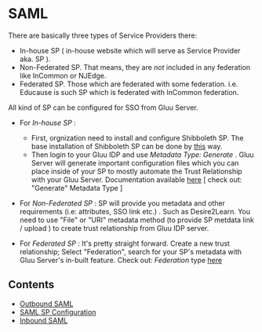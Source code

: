 # SAML

There are basically three types of Service Providers there:  

* In-house SP ( in-house website which will serve as Service Provider aka. SP ). 
* Non-Federated SP. That means, they are *not* included in any federation like InCommon or NJEdge. 
* Federated SP. Those which are federated with some federation. i.e. Educause is such SP which is federated with InCommon federation. 

All kind of SP can be configured for SSO from Gluu Server. 

* For _In-house SP_ : 
   * First, orgnization need to install and configure Shibboleth SP. The base installation of Shibboleth SP can be done by [this](http://www.gluu.org/docs/articles/apache-saml/) way. 
   * Then login to your Gluu IDP and use _Metadata Type: Generate_ . Gluu Server will generate important configuration files which you can place inside of your SP to mostly automate the Trust Relationship with your Gluu Server. Documentation available [here](http://www.gluu.org/docs/admin-guide/saml/outbound-saml/#saml-trust-relationship) [ check out: "Generate" Metadata Type ] 

* For _Non-Federated SP_ : SP will provide you metadata and other requirements (i.e: attributes, SSO link etc.) . Such as Desire2Learn. You need to use "File" or "URI" metadata method (to provide SP metdata link / upload ) to create trust relationship from Gluu IDP server. 

* For _Federated SP_ : It's pretty straight forward. Create a new trust relationship; Select "Federation", search for your SP's metadata with Gluu Server's in-built feature. Check out: _Federation_ type [here](http://www.gluu.org/docs/admin-guide/saml/outbound-saml/#saml-trust-relationship)


## Contents

- [Outbound SAML](outbound-saml.md)
- [SAML SP Configuration](saml-sp-configuration.md)
- [Inbound SAML](./inbound-saml.md)


